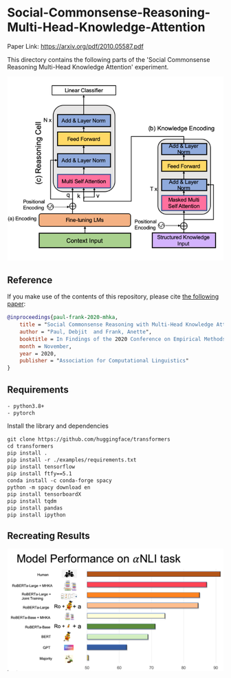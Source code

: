 # Social-Commonsense-Reasoning-Multi-Head-Knowledge-Attention
Paper Link: https://arxiv.org/pdf/2010.05587.pdf

This directory contains the following parts of the 'Social Commonsense Reasoning Multi-Head Knowledge Attention' experiment. 

<p align="center">
  <img src="model_emlp.png" alt="MHKA">
</p>

## Reference

If you make use of the contents of this repository, please cite [the following paper](https://www.aclweb.org/anthology/N19-1368):

```bib
@inproceedings{paul-frank-2020-mhka,
    title = "Social Commonsense Reasoning with Multi-Head Knowledge Attention",
    author = "Paul, Debjit  and Frank, Anette",
    booktitle = In Findings of the 2020 Conference on Empirical Methods in Natural Language Processing (EMNLP),
    month = November,
    year = 2020,
    publisher = "Association for Computational Linguistics"
}
```
## Requirements 
~~~~
- python3.8+
- pytorch
~~~~
Install the library and dependencies
~~~~
git clone https://github.com/huggingface/transformers
cd transformers
pip install .
pip install -r ./examples/requirements.txt
pip install tensorflow
pip install ftfy==5.1
conda install -c conda-forge spacy
python -m spacy download en
pip install tensorboardX
pip install tqdm
pip install pandas
pip install ipython
~~~~

## Recreating Results
<p align="center">
  <img src="results_mhka.png" alt="Results">
</p>
